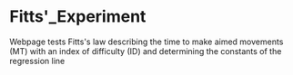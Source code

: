 # Fitts'_Experiment
Webpage tests Fitts's law describing the time to make aimed movements (MT) with an index of difficulty (ID) and determining the constants of the regression line
